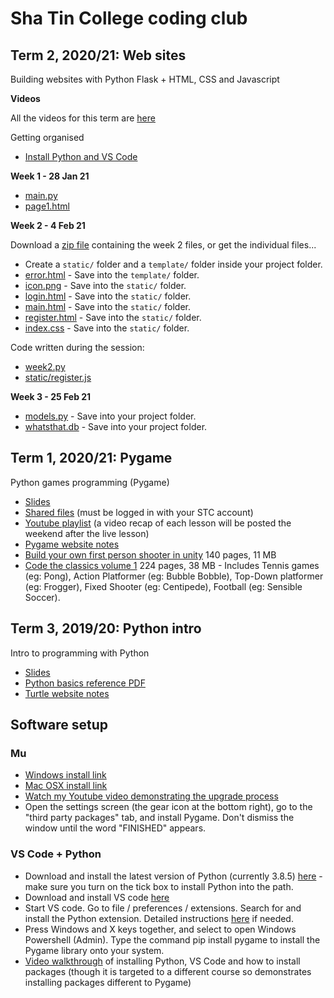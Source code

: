 # Sha Tin College coding club

## Term 2, 2020/21: Web sites

Building websites with Python Flask + HTML, CSS and Javascript

**Videos**

All the videos for this term are [here](https://drive.google.com/drive/folders/1YfPX8DnyndoE5Sofbl6on7b_wiXS-dOg?usp=sharing)

Getting organised

* [Install Python and VS Code](python_setup_instructions.pdf)

**Week 1 - 28 Jan 21**

* [main.py](202021-t2/week01/main.py)
* [page1.html](202021-t2/week01/page1.txt)

**Week 2 - 4 Feb 21**

Download a [zip file](202021-t2/week02files.zip) containing the week 2 files, or get the individual files...

* Create a `static/` folder and a `template/` folder inside your project folder.
* [error.html](202021-t2/week02/error.txt) - Save into the `template/` folder.
* [icon.png](202021-t2/week02/icon.png) - Save into the `static/` folder.
* [login.html](202021-t2/week02/login.txt) - Save into the `static/` folder.
* [main.html](202021-t2/week02/main.txt) - Save into the `static/` folder.
* [register.html](202021-t2/week02/register.txt) - Save into the `static/` folder.
* [index.css](202021-t2/week02/index.css) - Save into the `static/` folder.

Code written during the session:

* [week2.py](202021-t2/week02/week2.py)
* [static/register.js](202021-t2/week02/register-js.txt)

**Week 3 - 25 Feb 21**

* [models.py](202021-t2/week03/models.txt) - Save into your project folder.
* [whatsthat.db](202021-t2/week03/whatsthat.db) - Save into your project folder.

## Term 1, 2020/21: Pygame

Python games programming (Pygame) 

* [Slides](https://docs.google.com/presentation/d/15wNYVzeBw1qGoASlwGHBJvKgqGSufp08lTziuVXDGFU/view)
* [Shared files](https://drive.google.com/drive/folders/12moRHNkbM52jgOQtsfMnO8cH5_cJTHvr?usp=sharing) (must be logged in with your STC account)
* [Youtube playlist](https://www.youtube.com/playlist?list=PLM-syYolLbsz5paY9gafMzMpWgv-h4ac6) (a video recap of each lesson will be posted the weekend after the live lesson)
* [Pygame website notes](https://pbaumgarten.com/pygame)
* [Build your own first person shooter in unity](/codingclub/Build_your_own_first_person_shooter-book.pdf) 140 pages, 11 MB
* [Code the classics volume 1](/codingclub/Code_the_Classics-book.pdf) 224 pages, 38 MB - Includes Tennis games (eg: Pong), Action Platformer (eg: Bubble Bobble), Top-Down platformer (eg: Frogger), Fixed Shooter (eg: Centipede), Football (eg: Sensible Soccer).

## Term 3, 2019/20: Python intro

Intro to programming with Python

* [Slides](https://docs.google.com/presentation/d/1auaxg0y9F9mICePAL5WdUbcWmCHZANhwYRi5jlrppEY/view)
* [Python basics reference PDF](https://pbaumgarten.com/python/000-python-basics-reference.pdf)
* [Turtle website notes](https://pbaumgarten.com/python/turtle.html)

## Software setup

### Mu

* [Windows install link](https://github.com/mu-editor/mu/releases/download/1.1.0-alpha.2/mu-editor_1.1.0-alpha.2_win64.exe)
* [Mac OSX install link](https://github.com/mu-editor/mu/releases/download/1.1.0-alpha.2/mu-editor_1.1.0-alpha.2_osx.dmg)
* [Watch my Youtube video demonstrating the upgrade process](https://www.youtube.com/watch?v=gf_q9N6HjOk&t=210s)
* Open the settings screen (the gear icon at the bottom right), go to the "third party packages" tab, and install Pygame. Don't dismiss the window until the word "FINISHED" appears.

### VS Code + Python

* Download and install the latest version of Python (currently 3.8.5) [here](https://www.python.org/downloads/) - make sure you turn on the tick box to install Python into the path.
* Download and install VS code [here](https://code.visualstudio.com/download)
* Start VS code. Go to file / preferences / extensions. Search for and install the Python extension. Detailed instructions [here](https://marketplace.visualstudio.com/items?itemName=ms-python.python) if needed.
* Press Windows and X keys together, and select to open Windows Powershell (Admin). Type the command pip install pygame to install the Pygame library onto your system.
* [Video walkthrough](https://www.youtube.com/watch?v=Lj_mHL3EA_Y) of installing Python, VS Code and how to install packages (though it is targeted to a different course so demonstrates installing packages different to Pygame)


